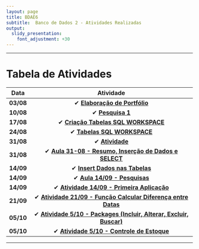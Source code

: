 ```yaml
---
layout: page
title: BDAE6
subtitle:  Banco de Dados 2 - Atividades Realizadas
output:
  slidy_presentation:
    font_adjustment: +30
---
```


---

# Tabela de Atividades

| **Data**    | **Atividade**      |
| ------- |:--------------------------------------------------------------------------------------------:| 
| **03/08**   | ✔ **[Elaboração de Portfólio](https://pedro-pauletti.github.io/pedropauletti.github.io/)**|
| **10/08**   | ✔ **[Pesquisa 1](https://drive.google.com/file/d/1-K6YQfg-XThKrnKITgbgvRg8TyTRcw_O/view?usp=sharing)**|
| **17/08**   | ✔ **[Criação Tabelas SQL WORKSPACE](aula17-08.md)**|
| **24/08**   | ✔ **[Tabelas SQL WORKSPACE](tabelas24-08.md)**|
| **31/08**   | ✔ **[Atividade](atividade31-08.md)**|
| **31/08**   | ✔ **[Aula 31-08 - Resumo, Inserção de Dados e SELECT](aula31-08.md)**|
| **14/09**   | ✔ **[Insert Dados nas Tabelas](insert-tabelas-14-09.md)**|
| **14/09**   | ✔ **[Aula 14/09 - Pesquisas](pesquisas-14-09.md)**|
| **14/09**   | ✔ **[Atividade 14/09 - Primeira Aplicação](aplicacao21-09.md)**|
| **21/09**   | ✔ **[Atividade 21/09 - Função Calcular Diferença entre Datas](funcaoDifDatas-28-09.md)**|
| **05/10**   | ✔ **[Atividade 5/10 - Packages (Incluir, Alterar, Excluir, Buscar)](packages-05-10.md)**|
| **05/10**   | ✔ **[Atividade 5/10 - Controle de Estoque](packages-05-10.md)**|

---

